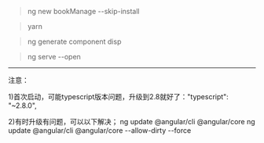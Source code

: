 
>ng new bookManage --skip-install

>yarn

>ng generate component disp

>ng serve --open
----------------------------------------
注意：

1)首次启动，可能typescript版本问题，升级到2.8就好了："typescript": "~2.8.0",

2)有时升级有问题，可以以下解决；
ng update @angular/cli @angular/core 
ng update @angular/cli @angular/core --allow-dirty --force
